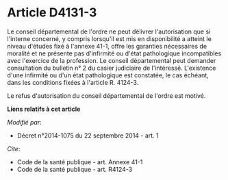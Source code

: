 # Article D4131-3

Le conseil départemental de l'ordre ne peut délivrer l'autorisation que si   l'interne concerné, y compris lorsqu'il est mis
en disponibilité a atteint le niveau d'études fixé à l'annexe 41-1, offre les garanties nécessaires de moralité et ne
présente pas d'infirmité ou d'état pathologique incompatibles avec l'exercice de la profession. Le conseil départemental peut
demander consultation du bulletin n° 2 du casier judiciaire de l'intéressé. L'existence d'une infirmité ou d'un état
pathologique est constatée, le cas échéant, dans les conditions fixées à l'article R. 4124-3. 

Le refus d'autorisation du conseil départemental de l'ordre est motivé.

**Liens relatifs à cet article**

_Modifié par_:

  - Décret n°2014-1075 du 22 septembre 2014 - art. 1

_Cite_:

  - Code de la santé publique - art. Annexe 41-1
  - Code de la santé publique - art. R4124-3
